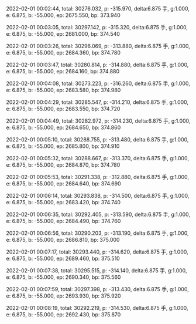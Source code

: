 2022-02-01 00:02:44, total: 30276.032, p: -315.970, delta:6.875 手, g:1.000, e: 6.875, b: -55.000, ep: 2675.550, bp: 373.940

2022-02-01 00:03:05, total: 30297.142, p: -315.320, delta:6.875 手, g:1.000, e: 6.875, b: -55.000, ep: 2681.000, bp: 374.540

2022-02-01 00:03:26, total: 30296.069, p: -313.880, delta:6.875 手, g:1.000, e: 6.875, b: -55.000, ep: 2684.360, bp: 374.780

2022-02-01 00:03:47, total: 30280.814, p: -314.880, delta:6.875 手, g:1.000, e: 6.875, b: -55.000, ep: 2684.160, bp: 374.880

2022-02-01 00:04:08, total: 30273.223, p: -316.260, delta:6.875 手, g:1.000, e: 6.875, b: -55.000, ep: 2683.580, bp: 374.980

2022-02-01 00:04:29, total: 30285.547, p: -314.210, delta:6.875 手, g:1.000, e: 6.875, b: -55.000, ep: 2683.550, bp: 374.720

2022-02-01 00:04:49, total: 30282.972, p: -314.230, delta:6.875 手, g:1.000, e: 6.875, b: -55.000, ep: 2684.650, bp: 374.860

2022-02-01 00:05:10, total: 30288.755, p: -313.480, delta:6.875 手, g:1.000, e: 6.875, b: -55.000, ep: 2685.800, bp: 374.910

2022-02-01 00:05:32, total: 30288.667, p: -313.370, delta:6.875 手, g:1.000, e: 6.875, b: -55.000, ep: 2684.870, bp: 374.780

2022-02-01 00:05:53, total: 30291.338, p: -312.880, delta:6.875 手, g:1.000, e: 6.875, b: -55.000, ep: 2684.640, bp: 374.690

2022-02-01 00:06:14, total: 30293.838, p: -314.500, delta:6.875 手, g:1.000, e: 6.875, b: -55.000, ep: 2683.420, bp: 374.740

2022-02-01 00:06:35, total: 30292.405, p: -313.590, delta:6.875 手, g:1.000, e: 6.875, b: -55.000, ep: 2684.490, bp: 374.760

2022-02-01 00:06:56, total: 30290.203, p: -313.190, delta:6.875 手, g:1.000, e: 6.875, b: -55.000, ep: 2686.810, bp: 375.000

2022-02-01 00:07:17, total: 30293.440, p: -314.620, delta:6.875 手, g:1.000, e: 6.875, b: -55.000, ep: 2689.460, bp: 375.510

2022-02-01 00:07:38, total: 30295.515, p: -314.140, delta:6.875 手, g:1.000, e: 6.875, b: -55.000, ep: 2690.340, bp: 375.560

2022-02-01 00:07:59, total: 30297.398, p: -313.430, delta:6.875 手, g:1.000, e: 6.875, b: -55.000, ep: 2693.930, bp: 375.920

2022-02-01 00:08:19, total: 30292.219, p: -314.530, delta:6.875 手, g:1.000, e: 6.875, b: -55.000, ep: 2692.430, bp: 375.870